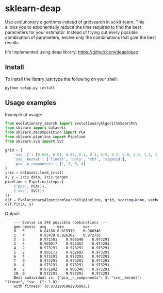 # sklearn-deap
Use evolutionary algorithms instead of gridsearch in scikit-learn. This allows you to exponentially reduce the time required to find the best parameters for your estimator. Instead of trying out every possible combination of parameters, evolve only the combinations that give the best results.

It's implemented using deap library: https://github.com/deap/deap

Install
-------

To install the library just type the following on your shell:

    python setup.py install

Usage examples
--------------



Example of usage:

```python
from evolutionary_search import EvolutionaryAlgorithmSearchCV
from sklearn import datasets
from sklearn.decomposition import PCA
from sklearn.pipeline import Pipeline
from sklearn.svm import SVC

grid = {
    'svc__C': [0.001, 0.01, 0.05, 0.1, 0.3, 0.5, 0.7, 0.9, 1.0, 1.3, 1.5, 1.7, 10, 100, 1000],
    'svc__kernel': ['linear', 'poly', 'rbf', 'sigmoid'],
    'pca__n_components': [1, 2, 3, 4]
}
iris = datasets.load_iris()
X, y = iris.data, iris.target
pipeline = Pipeline(steps=[
    ('pca', PCA()),
    ('svc', SVC())
])
clf = EvolutionaryAlgorithmSearchCV(pipeline, grid, scoring=None, verbose=True, n_jobs=4, population_size=5)
clf.fit(X, y)
```

Output:

        --- Evolve in 240 possible combinations ---
        gen nevals  avg     min         max     
        0   5       0.84188 0.615919    0.966346
        1   4       0.95438 0.926282    0.972756
        2   3       0.971581    0.966346    0.973291
        3   4       0.969017    0.952457    0.973291
        4   2       0.973291    0.973291    0.973291
        5   2       0.965171    0.932692    0.973291
        6   4       0.973291    0.973291    0.973291
        7   0       0.973291    0.973291    0.973291
        8   4       0.973291    0.973291    0.973291
        9   2       0.971902    0.966346    0.973291
        10  0       0.973291    0.973291    0.973291
        Best individual is: {"pca__n_components": 3, "svc__kernel": "linear", "svc__C": 1.0}
        with fitness: (0.9732905982905983,)
